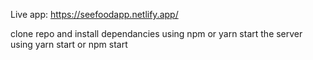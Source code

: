 Live app: https://seefoodapp.netlify.app/

clone repo and install dependancies using npm or yarn 
start the server using yarn start or npm start
